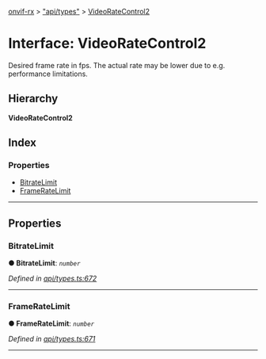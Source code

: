 [onvif-rx](../README.md) > ["api/types"](../modules/_api_types_.md) > [VideoRateControl2](../interfaces/_api_types_.videoratecontrol2.md)

# Interface: VideoRateControl2

Desired frame rate in fps. The actual rate may be lower due to e.g. performance limitations.

## Hierarchy

**VideoRateControl2**

## Index

### Properties

* [BitrateLimit](_api_types_.videoratecontrol2.md#bitratelimit)
* [FrameRateLimit](_api_types_.videoratecontrol2.md#frameratelimit)

---

## Properties

<a id="bitratelimit"></a>

###  BitrateLimit

**● BitrateLimit**: *`number`*

*Defined in [api/types.ts:672](https://github.com/patrickmichalina/onvif-rx/blob/034e4d6/src/api/types.ts#L672)*

___
<a id="frameratelimit"></a>

###  FrameRateLimit

**● FrameRateLimit**: *`number`*

*Defined in [api/types.ts:671](https://github.com/patrickmichalina/onvif-rx/blob/034e4d6/src/api/types.ts#L671)*

___

